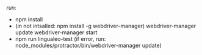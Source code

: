 *run:*

- npm install
- (in not intsalled: npm install -g webdriver-manager)
	webdriver-manager update
	webdriver-manager start
- npm run lingualeo-test (if error, run: node_modules/protractor/bin/webdriver-manager update)
